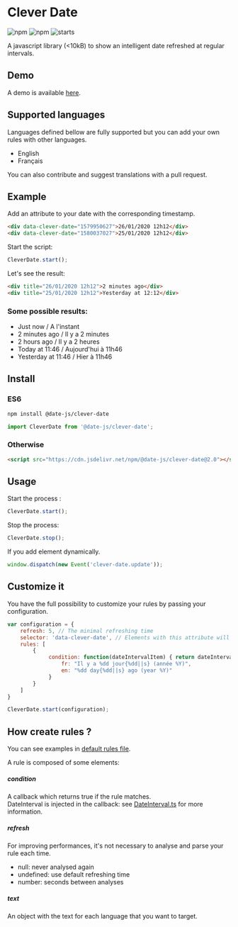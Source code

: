 # Clever Date

![npm](https://img.shields.io/npm/v/@date-js/clever-date?style=flat-square)
![npm](https://img.shields.io/npm/dt/@date-js/clever-date?style=flat-square)
![starts](https://img.shields.io/github/stars/date-js/clever-date?style=flat-square)

A javascript library (<10kB) to show an intelligent date refreshed at regular intervals.

## Demo
A demo is available [here](https://date-js.github.io/clever-date/).

## Supported languages
Languages defined bellow are fully supported but you can add your own rules with other languages.
- English
- Français

You can also contribute and suggest translations with a pull request.

## Example

Add an attribute to your date with the corresponding timestamp.
``` html
<div data-clever-date="1579950627">26/01/2020 12h12</div>
<div data-clever-date="1580037027">25/01/2020 12h12</div>
```

Start the script:
``` javascript
CleverDate.start();
```

Let's see the result:
``` html
<div title="26/01/2020 12h12">2 minutes ago</div>
<div title="25/01/2020 12h12">Yesterday at 12:12</div>
```

### Some possible results:
- Just now / A l'instant
- 2 minutes ago / Il y a 2 minutes
- 2 hours ago / Il y a 2 heures
- Today at 11:46 / Aujourd'hui à 11h46
- Yesterday at 11:46 / Hier à 11h46

## Install

### ES6

``` bash
npm install @date-js/clever-date
```

``` javascript
import CleverDate from '@date-js/clever-date';
```

### Otherwise

``` html
<script src="https://cdn.jsdelivr.net/npm/@date-js/clever-date@2.0"></script>
```

## Usage
Start the process :
``` javascript
CleverDate.start();
```

Stop the process:
``` javascript
CleverDate.stop();
```

If you add element dynamically.
``` javascript
window.dispatch(new Event('clever-date.update'));
```

## Customize it

You have the full possibility to customize your rules by passing your configuration.

``` javascript
var configuration = {
    refresh: 5, // The minimal refreshing time
    selector: 'data-clever-date', // Elements with this attribute will be parsed
    rules: [
        {
             condition: function(dateIntervalItem) { return dateIntervalItem.day >= 365*10; }, text: {
                 fr: "Il y a %dd jour{%dd||s} (année %Y)",
                 en: "%dd day{%dd||s} ago (year %Y)"
             }
        }
    ]
}

CleverDate.start(configuration);
```

## How create rules ?

You can see examples in [default rules file](src/defaultRules.ts).

A rule is composed of some elements:

##### condition
A callback which returns true if the rule matches.\
DateInterval is injected in the callback: see [DateInterval.ts](src/DateInterval/DateInterval.ts) for more information.

##### refresh
For improving performances, it's not necessary to analyse and parse your rule each time.
- null: never analysed again
- undefined: use default refreshing time
- number: seconds between analyses

##### text
An object with the text for each language that you want to target.

